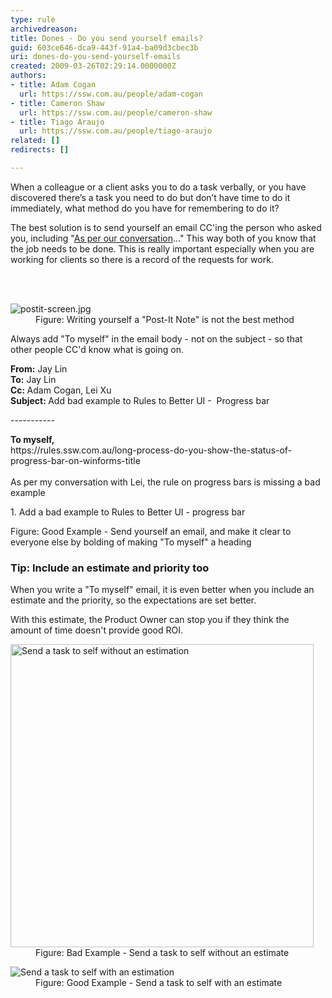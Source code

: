 ```yaml
---
type: rule
archivedreason: 
title: Dones - Do you send yourself emails?
guid: 603ce646-dca9-443f-91a4-ba09d3cbec3b
uri: dones-do-you-send-yourself-emails
created: 2009-03-26T02:29:14.0000000Z
authors:
- title: Adam Cogan
  url: https://ssw.com.au/people/adam-cogan
- title: Cameron Shaw
  url: https://ssw.com.au/people/cameron-shaw
- title: Tiago Araujo
  url: https://ssw.com.au/people/tiago-araujo
related: []
redirects: []

---
```



<p>When a colleague or a client asks you to do a task verbally, or you have discovered there’s a task you need to do but don’t have time to do it immediately,&#160;what method do you have for remembering to do it?<br></p><p>The best solution is to send yourself an email CC'ing the person who asked you, including &quot;<a id="AsPerConversationEmail" href="/Pages/DoYouAlwaysSendAnAsPerOurConversationEmail.aspx" target="_blank" shape="rect">As per our conversation</a>...&quot; This way both of you know that the job needs to be done. This is really important especially when you are working for clients so there is a record of the requests for work.<br></p>
<br><excerpt class='endintro'></excerpt><br>
<dl class="badImage"><dt> <img src="/PublishingImages/postit-screen.jpg" alt="postit-screen.jpg" /> </dt><dd>Figure&#58; Writing yourself a &quot;Post-It Note&quot; is not the best method<br></dd></dl><p>Always add &quot;To myself&quot; in the email body - not on the subject - so that other people CC'd know what is going on. <br></p><div class="greyBox"><p> 
      <b>From&#58;</b>&#160;Jay Lin<br><b>To&#58;</b>&#160;Jay Lin<br><b>Cc&#58;&#160;</b>Adam Cogan, Lei&#160;Xu&#160;<br><b>Subject&#58; </b>Add bad example to Rules to Better UI - &#160;Progress bar</p><p>-----------<br></p><p>
      <b>To myself,</b><br>https&#58;//rules.ssw.com.au/long-process-do-you-show-the-status-of-progress-bar-on-winforms-title<br><br>As per my conversation with Lei,&#160;the rule on progress bars is missing a bad example<br></p><p>1. Add a bad example to Rules to Better UI - progress bar<br></p></div>
<span class="ms-rteCustom-FigureGood">Figure&#58;&#160;Good Example - Send yourself an email, and make it clear to everyone else​​ by bolding of making &quot;To myself&quot; a heading</span><h3>Tip&#58;&#160;Include an estimate and priority&#160;too&#160;</h3><p>When you write a &quot;To m​yself&quot;&#160;email,&#160;it is even better when you include an estimate and the priority, so the expectations are set better.</p><p>With this estimate, the Product Owner can stop you&#160;if they think&#160;the amount&#160;of&#160;time doesn't provide good&#160;ROI.<br></p><dl class="badImage"><dt> <img src="/PublishingImages/EmailWithoutEstimation.JPG" alt="Send a task to self without an estimation" class="ms-rteCustom-ImageArea" style="width&#58;485px;" /> </dt><dd>Figure&#58;&#160;Bad Example - Send a task to self without an estimate</dd></dl> <dl class="goodImage"> <dt> <img src="/PublishingImages/EmailWithEstimation.jpg" alt="Send a task to self with an estimation" class="ms-rteCustom-ImageArea" /> <br>
   </dt><dd>Figure&#58;&#160;Good Example -&#160;Send a task to self with an estimate</dd></dl>


